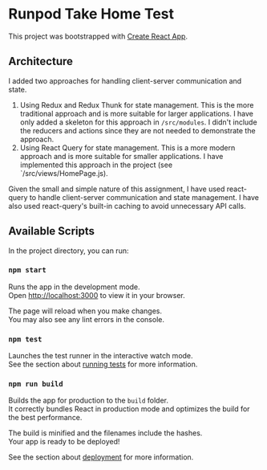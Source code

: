 # Runpod Take Home Test

This project was bootstrapped with [Create React App](https://github.com/facebook/create-react-app).

## Architecture
I added two approaches for handling client-server communication and state.
1. Using Redux and Redux Thunk for state management. This is the more traditional approach and is more suitable for larger applications. I have only added  a skeleton for this approach in `/src/modules`. I didn't include the reducers and actions since they are not needed to demonstrate the approach.
2. Using React Query for state management. This is a more modern approach and is more suitable for smaller applications. I have implemented this approach in the project (see `/src/views/HomePage.js).

Given the small and simple nature of this assignment, I have used react-query to handle client-server communication and state management. I have also used react-query's built-in caching to avoid unnecessary API calls.


## Available Scripts

In the project directory, you can run:

### `npm start`

Runs the app in the development mode.\
Open [http://localhost:3000](http://localhost:3000) to view it in your browser.

The page will reload when you make changes.\
You may also see any lint errors in the console.

### `npm test`

Launches the test runner in the interactive watch mode.\
See the section about [running tests](https://facebook.github.io/create-react-app/docs/running-tests) for more information.

### `npm run build`

Builds the app for production to the `build` folder.\
It correctly bundles React in production mode and optimizes the build for the best performance.

The build is minified and the filenames include the hashes.\
Your app is ready to be deployed!

See the section about [deployment](https://facebook.github.io/create-react-app/docs/deployment) for more information.
